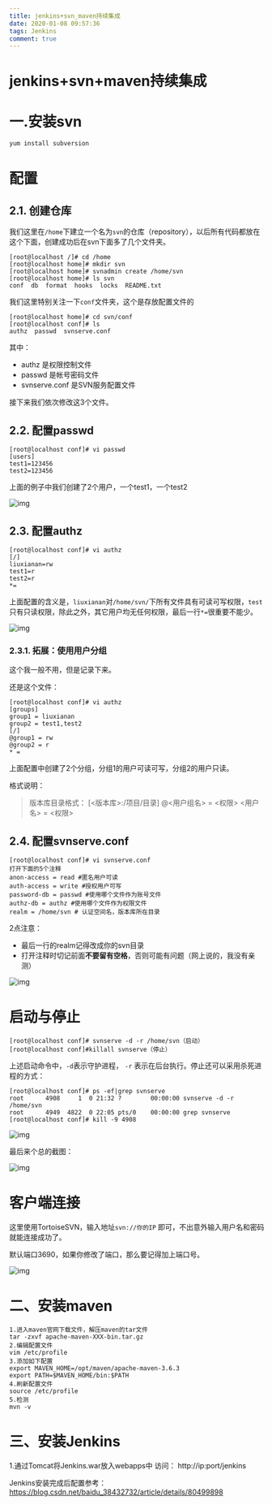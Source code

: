 ```yaml
---
title: jenkins+svn_maven持续集成
date: 2020-01-08 09:57:36
tags: Jenkins
comment: true
---
```


# 		jenkins+svn+maven持续集成

# 一.安装svn

```
yum install subversion
```

# 配置

## 2.1. 创建仓库

我们这里在`/home`下建立一个名为`svn`的仓库（repository），以后所有代码都放在这个下面，创建成功后在svn下面多了几个文件夹。

```
[root@localhost /]# cd /home
[root@localhost home]# mkdir svn
[root@localhost home]# svnadmin create /home/svn
[root@localhost home]# ls svn
conf  db  format  hooks  locks  README.txt
```

我们这里特别关注一下`conf`文件夹，这个是存放配置文件的

```
[root@localhost home]# cd svn/conf
[root@localhost conf]# ls
authz  passwd  svnserve.conf
```

其中：

- authz 是权限控制文件
- passwd 是帐号密码文件
- svnserve.conf 是SVN服务配置文件

接下来我们依次修改这3个文件。

## 2.2. 配置passwd

```
[root@localhost conf]# vi passwd 
[users]
test1=123456
test2=123456
```

上面的例子中我们创建了2个用户，一个test1，一个test2

![img](https://images2015.cnblogs.com/blog/352797/201603/352797-20160311222507507-2034382814.png)

## 2.3. 配置authz

```
[root@localhost conf]# vi authz 
[/]
liuxianan=rw
test1=r
test2=r
*=
```

上面配置的含义是，`liuxianan`对`/home/svn/`下所有文件具有可读可写权限，`test`只有只读权限，除此之外，其它用户均无任何权限，最后一行`*=`很重要不能少。

![img](https://images2015.cnblogs.com/blog/352797/201603/352797-20160311222520944-221279181.png)

### 2.3.1. 拓展：使用用户分组

这个我一般不用，但是记录下来。

还是这个文件：

```
[root@localhost conf]# vi authz
[groups]
group1 = liuxianan
group2 = test1,test2
[/]
@group1 = rw
@group2 = r
* =
```

上面配置中创建了2个分组，分组1的用户可读可写，分组2的用户只读。

格式说明：

> 版本库目录格式：
> [<版本库>:/项目/目录]
> @<用户组名> = <权限>
> <用户名> = <权限>

## 2.4. 配置svnserve.conf

```
[root@localhost conf]# vi svnserve.conf 
打开下面的5个注释
anon-access = read #匿名用户可读
auth-access = write #授权用户可写
password-db = passwd #使用哪个文件作为账号文件
authz-db = authz #使用哪个文件作为权限文件
realm = /home/svn # 认证空间名，版本库所在目录
```

2点注意：

- 最后一行的realm记得改成你的svn目录
- 打开注释时切记前面**不要留有空格**，否则可能有问题（网上说的，我没有亲测）

![img](https://images2015.cnblogs.com/blog/352797/201603/352797-20160311222533272-78642967.png)

# 启动与停止

```
[root@localhost conf]# svnserve -d -r /home/svn（启动）
[root@localhost conf]#killall svnserve（停止）
```

上述启动命令中，`-d`表示守护进程， `-r` 表示在后台执行。停止还可以采用杀死进程的方式：

```
[root@localhost conf]# ps -ef|grep svnserve
root      4908     1  0 21:32 ?        00:00:00 svnserve -d -r /home/svn
root      4949  4822  0 22:05 pts/0    00:00:00 grep svnserve
[root@localhost conf]# kill -9 4908
```

![img](https://images2015.cnblogs.com/blog/352797/201603/352797-20160311222546866-533993638.png)

最后来个总的截图：

![img](https://images2015.cnblogs.com/blog/352797/201603/352797-20160311222604288-1192989506.png)

# 客户端连接

这里使用TortoiseSVN，输入地址`svn://你的IP` 即可，不出意外输入用户名和密码就能连接成功了。

默认端口3690，如果你修改了端口，那么要记得加上端口号。

![img](https://images2015.cnblogs.com/blog/352797/201603/352797-20160311222614366-699705553.png)

# 二、安装maven

```shell
1.进入maven官网下载文件，解压maven的tar文件
tar -zxvf apache-maven-XXX-bin.tar.gz 
2.编辑配置文件
vim /etc/profile
3.添加如下配置
export MAVEN_HOME=/opt/maven/apache-maven-3.6.3
export PATH=$MAVEN_HOME/bin:$PATH
4.刷新配置文件
source /etc/profile
5.检测
mvn -v
```



# 三、安装Jenkins

1.通过Tomcat将Jenkins.war放入webapps中  访问： http://ip:port/jenkins  

Jenkins安装完成后配置参考：<https://blog.csdn.net/baidu_38432732/article/details/80499898>


